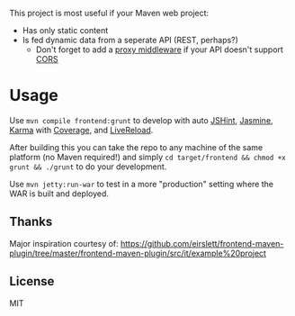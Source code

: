 This project is most useful if your Maven web project:
* Has only static content
* Is fed dynamic data from a seperate API (REST, perhaps?)
  * Don't forget to add a [proxy middleware](https://github.com/drewzboto/grunt-connect-proxy) if your API doesn't support [CORS](https://en.wikipedia.org/wiki/Cross-origin_resource_sharing)

# Usage
Use `mvn compile frontend:grunt` to develop with auto [JSHint](http://jshint.com), [Jasmine](https://jasmine.github.io), [Karma](https://karma-runner.github.io) with [Coverage](https://github.com/karma-runner/karma-coverage), and [LiveReload](https://github.com/napcs/node-livereload).

After building this you can take the repo to any machine of the same platform (no Maven required!) and simply `cd target/frontend && chmod +x grunt && ./grunt` to do your development.

Use `mvn jetty:run-war` to test in a more "production" setting where the WAR is built and deployed.

## Thanks
Major inspiration courtesy of: https://github.com/eirslett/frontend-maven-plugin/tree/master/frontend-maven-plugin/src/it/example%20project

## License
MIT
